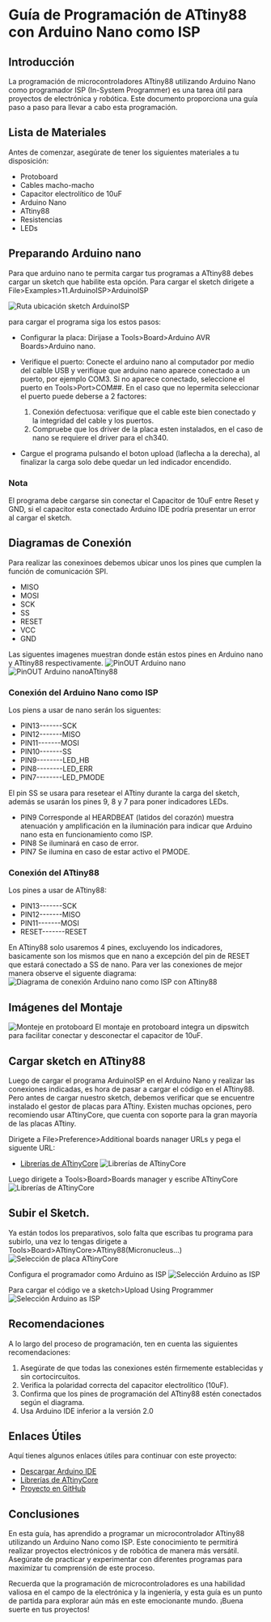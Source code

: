 # Guía de Programación de ATtiny88 con Arduino Nano como ISP

## Introducción

La programación de microcontroladores ATtiny88 utilizando Arduino Nano como programador ISP (In-System Programmer) es una tarea útil para proyectos de electrónica y robótica. Este documento proporciona una guía paso a paso para llevar a cabo esta programación.

## Lista de Materiales

Antes de comenzar, asegúrate de tener los siguientes materiales a tu disposición:

- Protoboard
- Cables macho-macho
- Capacitor electrolítico de 10uF
- Arduino Nano
- ATtiny88
- Resistencias
- LEDs

## Preparando Arduino nano

Para que arduino nano te permita cargar tus programas a ATtiny88 debes cargar un sketch que habilite esta opción.
Para cargar el sketch dirigete a File>Examples>11.ArduinoISP>ArduinoISP

![Ruta ubicación sketch ArduinoISP](/img/arduinoISP.png)

para cargar el programa siga los estos pasos:

- Configurar la placa: Dirijase a Tools>Board>Arduino AVR Boards>Arduino nano.
- Verifique el puerto: Conecte el arduino nano al computador por medio del calble USB y verifique que arduino nano aparece conectado a un puerto, por ejemplo COM3. Si no aparece conectado, seleccione el puerto en Tools>Port>COM##. En el caso que no lepermita seleccionar el puerto puede deberse a 2 factores:
    1. Conexión defectuosa: verifique que el cable este bien conectado y la integridad del cable y los puertos.
    2. Compruebe que los driver de la placa esten instalados, en el caso de nano se requiere el driver para el ch340.

- Cargue el programa pulsando el boton upload (laflecha a la derecha), al finalizar la carga solo debe quedar un led indicador encendido.

### Nota

El programa debe cargarse sin conectar el Capacitor de 10uF entre Reset y GND, si el capacitor esta conectado Arduino IDE podría presentar un error al cargar el sketch.

## Diagramas de Conexión

Para realizar las conexinoes debemos ubicar unos los pines que cumplen la función de comunicación SPI.

- MISO
- MOSI
- SCK
- SS
- RESET
- VCC
- GND

Las siguentes imagenes muestran donde están estos pines en Arduino nano y ATtiny88 respectivamente.
![PinOUT Arduino nano](/img/nano328.png)
![PinOUT Arduino nanoATtiny88](/img/attiny88.jpg)

### Conexión del Arduino Nano como ISP

Los piens a usar de nano serán los siguentes:

- PIN13-------SCK
- PIN12-------MISO
- PIN11-------MOSI
- PIN10-------SS
- PIN9--------LED_HB
- PIN8--------LED_ERR
- PIN7--------LED_PMODE

El pin SS se usara para resetear el ATtiny durante la carga del sketch, además se usarán los pines 9, 8 y 7 para poner indicadores LEDs.

* PIN9 Corresponde al HEARDBEAT (latidos del corazón) muestra atenuación y amplificación en la iluminación para indicar que Arduino nano esta en funcionamiento como ISP.
* PIN8 Se iluminará en caso de error.
* PIN7 Se ilumina en caso de estar activo el PMODE.

### Conexión del ATtiny88

Los pines a usar de ATtiny88:

- PIN13-------SCK
- PIN12-------MISO
- PIN11-------MOSI
- RESET-------RESET

En ATtiny88 solo usaremos 4 pines, excluyendo los indicadores, basicamente son los mismos que en nano a excepción del pin de RESET que estará conectado a SS de nano.
Para ver las conexiones de mejor manera observe el siguente diagrama:
![Diagrama de conexión Arduino nano como ISP con ATtiny88](/img/nano_isp_attiny88.png)

## Imágenes del Montaje

![Monteje en protoboard](/img/montaje.png)
El montaje en protoboard integra un dipswitch para facilitar conectar y desconectar el capacitor de 10uF.

## Cargar sketch en ATtiny88

Luego de cargar el programa ArduinoISP en el Arduino Nano y realizar las conexiones indicadas, es hora de pasar a cargar el código en el ATtiny88. Pero antes de cargar nuestro sketch, debemos verificar que se encuentre instalado el gestor de placas para ATtiny. Existen muchas opciones, pero recomiendo usar ATtinyCore, que cuenta con soporte para la gran mayoría de las placas ATtiny.

Dirigete a File>Preference>Additional boards nanager URLs y pega el siguente URL:

- [Librerías de ATtinyCore](http://drazzy.com/package_drazzy.com_index.json)
![Librerías de ATtinyCore](/img/additional_URLs.png)

Luego dirigete a Tools>Board>Boards manager y escribe ATtinyCore
![Librerías de ATtinyCore](/img/ATtinyCore.png)

## Subir el Sketch.

Ya están todos los preparativos, solo falta que escribas tu programa para subirlo, una vez lo tengas dirigete a Tools>Board>ATtinyCore>ATtiny88(Micronucleus...)
![Selección de placa ATtinyCore](/img/selec_board.png)

Configura el programador como Arduino as ISP
![Selección Arduino as ISP](/img/conf_board.png)

Para cargar el código ve a sketch>Upload Using Programmer
![Selección Arduino as ISP](/img/upload.png)

## Recomendaciones

A lo largo del proceso de programación, ten en cuenta las siguientes recomendaciones:

1. Asegúrate de que todas las conexiones estén firmemente establecidas y sin cortocircuitos.
2. Verifica la polaridad correcta del capacitor electrolítico (10uF).
3. Confirma que los pines de programación del ATtiny88 estén conectados según el diagrama.
4. Usa Arduino IDE inferior a la versión 2.0

## Enlaces Útiles

Aquí tienes algunos enlaces útiles para continuar con este proyecto:

- [Descargar Arduino IDE](https://www.arduino.cc/en/software)
- [Librerías de ATtinyCore](http://drazzy.com/package_drazzy.com_index.json)
- [Proyecto en GitHub](https://github.com/morphyna/ATtiny.git)

## Conclusiones

En esta guía, has aprendido a programar un microcontrolador ATtiny88 utilizando un Arduino Nano como ISP. Este conocimiento te permitirá realizar proyectos electrónicos y de robótica de manera más versátil. Asegúrate de practicar y experimentar con diferentes programas para maximizar tu comprensión de este proceso.

Recuerda que la programación de microcontroladores es una habilidad valiosa en el campo de la electrónica y la ingeniería, y esta guía es un punto de partida para explorar aún más en este emocionante mundo. ¡Buena suerte en tus proyectos!
